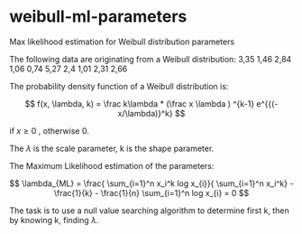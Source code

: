 # weibull-ml-parameters
Max likelihood estimation for Weibull distribution parameters

The following data are originating from a Weibull distribution:
3,35  1,46  2,84  1,06  0,74  5,27  2,4  1,01  2,31  2,66

The probability density function of a Weibull distribution is:

$$ f(x, \lambda, k) = \frac k\lambda * (\frac x \lambda ) ^{k-1} e^{{(-x/\lambda)}^k} $$

if $x \geq 0$ , otherwise 0.

The $\lambda$ is the scale parameter, k is the shape parameter.

The Maximum Likelihood estimation of the parameters:

$$ \lambda_{ML} = \frac{ \sum_{i=1}^n x_i^k  log x_{i}}{ \sum_{i=1}^n  x_i^k} - \frac{1}{k} - \frac{1}{n} \sum_{i=1}^n log x_{i} = 0 $$

The task is to use a null value searching algorithm to determine first k, then by knowing k, finding $\lambda$.